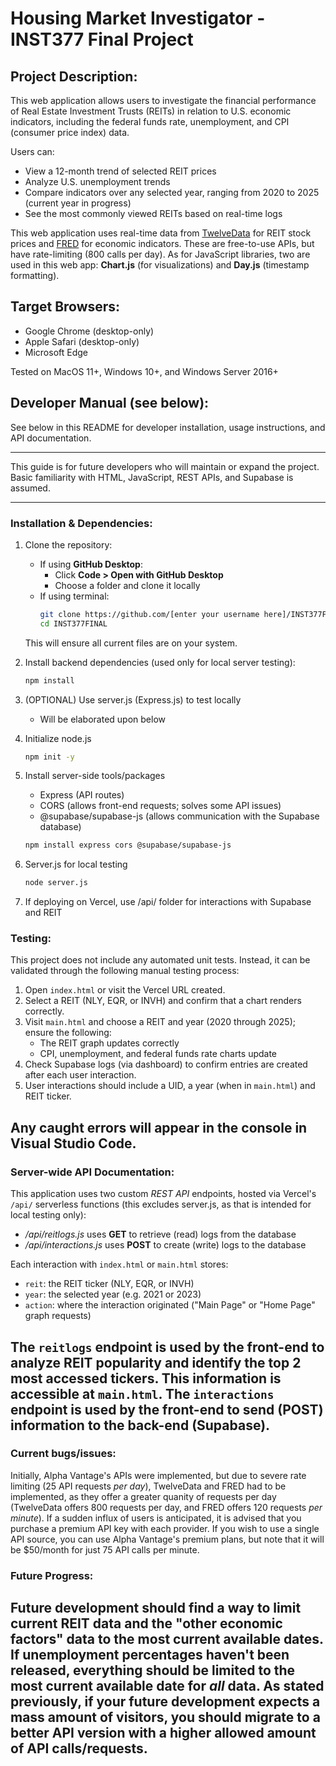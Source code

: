 # Housing Market Investigator - INST377 Final Project
## Project Description:
This web application allows users to investigate the financial performance of Real Estate Investment Trusts (REITs) in relation to U.S. economic indicators, including the federal funds rate, unemployment, and CPI (consumer price index) data.

Users can:
- View a 12-month trend of selected REIT prices
- Analyze U.S. unemployment trends
- Compare indicators over any selected year, ranging from 2020 to 2025 (current year in progress)
- See the most commonly viewed REITs based on real-time logs

This web application uses real-time data from [TwelveData](https://twelvedata.com) for REIT stock prices and [FRED](https://fred.stlouisfed.org/) for economic indicators.  These are free-to-use APIs, but have rate-limiting (800 calls per day).  As for JavaScript libraries, two are used in this web app: **Chart.js** (for visualizations) and **Day.js** (timestamp formatting).

## Target Browsers:
- Google Chrome (desktop-only)
- Apple Safari (desktop-only)
- Microsoft Edge

Tested on MacOS 11+, Windows 10+, and Windows Server 2016+

## Developer Manual (see below):
See below in this README for developer installation, usage instructions, and API documentation.

---
This guide is for future developers who will maintain or expand the project.  Basic familiarity with HTML, JavaScript, REST APIs, and Supabase is assumed.

---

### Installation & Dependencies:

1. Clone the repository:  
    - If using **GitHub Desktop**:  
        - Click **Code > Open with GitHub Desktop**
        - Choose a folder and clone it locally
    - If using terminal:
        ```bash
        git clone https://github.com/[enter your username here]/INST377FINAL.git
        cd INST377FINAL
        ```
    This will ensure all current files are on your system.

2. Install backend dependencies (used only for local server testing):
    ```bash
    npm install
    ```
3.  (OPTIONAL) Use server.js (Express.js) to test locally
    - Will be elaborated upon below 

4.  Initialize node.js
    ```bash
    npm init -y
    ```
5.  Install server-side tools/packages
    - Express (API routes)
    - CORS (allows front-end requests; solves some API issues)
    - @supabase/supabase-js (allows communication with the Supabase database)
    ```bash
    npm install express cors @supabase/supabase-js
    ```
6. Server.js for local testing
    ```bash
    node server.js
    ```
7.  If deploying on Vercel, use /api/ folder for interactions with Supabase and REIT

### Testing:

This project does not include any automated unit tests. Instead, it can be validated through the following manual testing process:

1. Open `index.html` or visit the Vercel URL created.
2. Select a REIT (NLY, EQR, or INVH) and confirm that a chart renders correctly.
3. Visit `main.html` and choose a REIT and year (2020 through 2025); ensure the following:
   - The REIT graph updates correctly
   - CPI, unemployment, and federal funds rate charts update
4. Check Supabase logs (via dashboard) to confirm entries are created after each user interaction.
5. User interactions should include a UID, a year (when in `main.html`) and REIT ticker.

Any caught errors will appear in the console in Visual Studio Code.
---
### Server-wide API Documentation:

This application uses two custom *REST API* endpoints, hosted via Vercel's `/api/` serverless functions (this excludes server.js, as that is intended for local testing only):

- */api/reitlogs.js* uses **GET** to retrieve (read) logs from the database
- */api/interactions.js* uses **POST** to create (write) logs to the database 

Each interaction with `index.html` or `main.html` stores:
- `reit`: the REIT ticker (NLY, EQR, or INVH)
- `year`: the selected year (e.g. 2021 or 2023)
- `action`: where the interaction originated ("Main Page" or "Home Page" graph requests)

The `reitlogs` endpoint is used by the front-end to analyze REIT popularity and identify the top 2 most accessed tickers.  This information is accessible at `main.html`.  The `interactions` endpoint is used by the front-end to send (POST) information to the back-end (Supabase).
---
### Current bugs/issues:

Initially, Alpha Vantage's APIs were implemented, but due to severe rate limiting (25 API requests *per day*), TwelveData and FRED had to be implemented, as they offer a greater quanity of requests per day (TwelveData offers 800 requests per day, and FRED offers 120 requests *per minute*).  If a sudden influx of users is anticipated, it is advised that you purchase a premium API key with each provider.  If you wish to use a single API source, you can use Alpha Vantage's premium plans, but note that it will be $50/month for just 75 API calls per minute.

### Future Progress:

Future development should find a way to limit current REIT data and the "other economic factors" data to the most current available dates.  If unemployment percentages haven't been released, everything should be limited to the most current available date for *all* data.  As stated previously, if your future development expects a mass amount of visitors, you should migrate to a better API version with a higher allowed amount of API calls/requests.
---